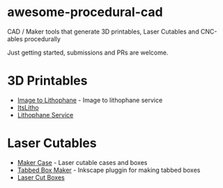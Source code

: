 # awesome-procedural-cad
CAD / Maker tools that generate 3D printables, Laser Cutables and CNC-ables procedurally

Just getting started, submissions and PRs are welcome. 

# 3D Printables 

- [Image to Lithophane](https://itslitho.com/) - Image to lithophane service
- [ItsLitho](https://tool.itslitho.com/CreateModel)
- [Lithophane Service](https://3dp.tewahi.com/)

# Laser Cutables

- [Maker Case](https://www.makercase.com/) - Laser cutable cases and boxes
- [Tabbed Box Maker](https://github.com/paulh-rnd/TabbedBoxMaker) - Inkscape pluggin for making tabbed boxes
- [Laser Cut Boxes](https://jeromeleary.com/laser/) 
